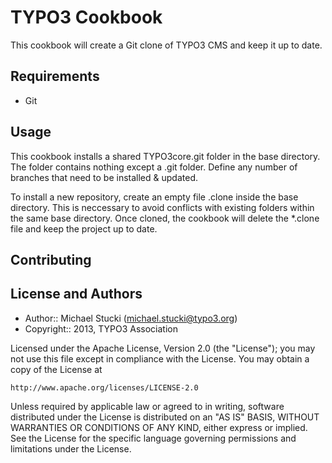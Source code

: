 TYPO3 Cookbook
==============
This cookbook will create a Git clone of TYPO3 CMS and keep it up to date.

Requirements
------------

* Git

Usage
-----

This cookbook installs a shared TYPO3core.git folder in the base
directory. The folder contains nothing except a .git folder.
Define any number of branches that need to be installed & updated.

To install a new repository, create an empty file <branchname>.clone
inside the base directory. This is neccessary to avoid conflicts with
existing folders within the same base directory.
Once cloned, the cookbook will delete the *.clone file and keep the
project up to date.

Contributing
------------

License and Authors
-------------------

- Author:: Michael Stucki (<michael.stucki@typo3.org>)
- Copyright:: 2013, TYPO3 Association

Licensed under the Apache License, Version 2.0 (the "License");
you may not use this file except in compliance with the License.
You may obtain a copy of the License at

    http://www.apache.org/licenses/LICENSE-2.0

Unless required by applicable law or agreed to in writing, software
distributed under the License is distributed on an "AS IS" BASIS,
WITHOUT WARRANTIES OR CONDITIONS OF ANY KIND, either express or implied.
See the License for the specific language governing permissions and
limitations under the License.
